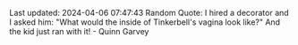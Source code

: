Last updated: 2024-04-06 07:47:43
Random Quote: I hired a decorator and I asked him: "What would the inside of Tinkerbell's vagina look like?"
And the kid just ran with it! - Quinn Garvey